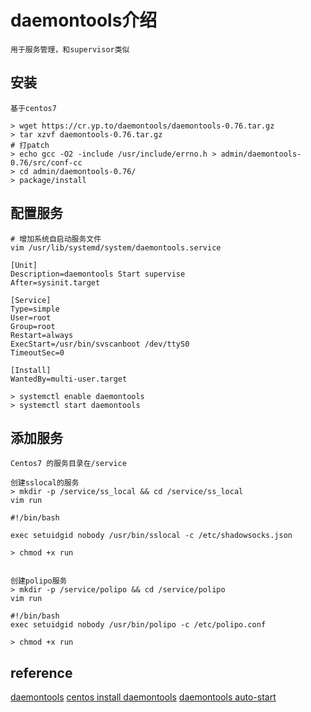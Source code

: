 # daemontools介绍
```
用于服务管理，和supervisor类似
```

## 安装
```
基于centos7

> wget https://cr.yp.to/daemontools/daemontools-0.76.tar.gz
> tar xzvf daemontools-0.76.tar.gz
# 打patch
> echo gcc -O2 -include /usr/include/errno.h > admin/daemontools-0.76/src/conf-cc
> cd admin/daemontools-0.76/
> package/install
```

## 配置服务
```
# 增加系统自启动服务文件
vim /usr/lib/systemd/system/daemontools.service

[Unit]
Description=daemontools Start supervise
After=sysinit.target

[Service]
Type=simple
User=root
Group=root
Restart=always
ExecStart=/usr/bin/svscanboot /dev/ttyS0
TimeoutSec=0
 
[Install]
WantedBy=multi-user.target

> systemctl enable daemontools
> systemctl start daemontools
```

## 添加服务
```
Centos7 的服务目录在/service

创建sslocal的服务
> mkdir -p /service/ss_local && cd /service/ss_local
vim run

#!/bin/bash

exec setuidgid nobody /usr/bin/sslocal -c /etc/shadowsocks.json

> chmod +x run


创建polipo服务
> mkdir -p /service/polipo && cd /service/polipo
vim run

#!/bin/bash
exec setuidgid nobody /usr/bin/polipo -c /etc/polipo.conf

> chmod +x run
```

## reference 
[daemontools](https://cr.yp.to/daemontools.html)
[centos install daemontools](http://marcelog.github.io/articles/install_daemon_tools_centos_amazon_linux.html)
[daemontools auto-start](http://www.phpini.com/linux/rhel-centos-7-setup-daemontools-auto-start)
